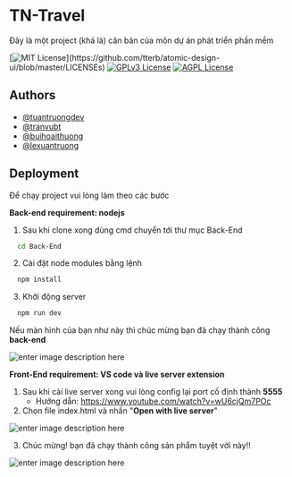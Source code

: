 
# TN-Travel

Đây là một project (khá là) căn bản của môn dự án phát triển phần mềm 

  

[![MIT License](https://img.shields.io/apm/l/atomic-design-ui.svg?)](https://github.com/tterb/atomic-design-ui/blob/master/LICENSEs)
[![GPLv3 License](https://img.shields.io/badge/License-GPL%20v3-yellow.svg)](https://opensource.org/licenses/)
[![AGPL License](https://img.shields.io/badge/license-AGPL-blue.svg)](http://www.gnu.org/licenses/agpl-3.0)

## Authors

- [@tuantruongdev](https://www.github.com/tuantruongdev)
- [@tranvubt](https://www.github.com/tranvubt)
- [@buihoaithuong](https://www.github.com/buihoaithuong)
- [@lexuantruong](https://www.github.com/octokatherine)

## Deployment

Để chạy project vui lòng làm theo các bước


**Back-end requirement: nodejs**

 1. Sau khi clone xong dùng cmd chuyển tới thư mục Back-End

```bash
  cd Back-End
```

 2. Cài đặt node modules bằng lệnh

```bash
  npm install
```

3. Khởi động server

```bash
  npm run dev
```
Nếu màn hình của bạn như này thì chúc mừng bạn đã chạy thành công **back-end**

![enter image description here](https://i.imgur.com/liHiyIL.png)

**Front-End requirement: VS code và live server extension**

 1. Sau khi cài live server xong vui lòng config lại port cố định thành  **5555**
	 - Hướng dẫn: https://www.youtube.com/watch?v=wU6cjQm7POc
 2. Chọn file index.html và nhấn "**Open with live server**"
 
![enter image description here](https://i.imgur.com/QmuQQFR.png)

 3. Chúc mừng! bạn đã chạy thành công sản phẩm tuyệt vời này!!
 
 ![enter image description here](https://i.imgur.com/0XMtdFR.png)
